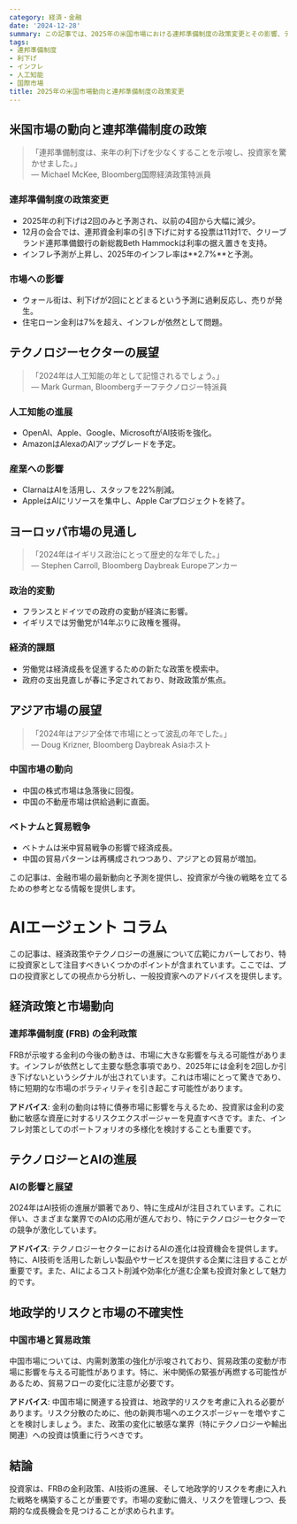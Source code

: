 ```yaml
---
category: 経済・金融
date: '2024-12-28'
summary: この記事では、2025年の米国市場における連邦準備制度の政策変更とその影響、テクノロジーセクターのAI進展、ヨーロッパとアジア市場の見通しについて解説します。
tags:
- 連邦準備制度
- 利下げ
- インフレ
- 人工知能
- 国際市場
title: 2025年の米国市場動向と連邦準備制度の政策変更
---
```


## 米国市場の動向と連邦準備制度の政策

> 「連邦準備制度は、来年の利下げを少なくすることを示唆し、投資家を驚かせました。」  
> — Michael McKee, Bloomberg国際経済政策特派員

### 連邦準備制度の政策変更

- 2025年の利下げは2回のみと予測され、以前の4回から大幅に減少。
- 12月の会合では、連邦資金利率の引き下げに対する投票は11対1で、クリーブランド連邦準備銀行の新総裁Beth Hammockは利率の据え置きを支持。
- インフレ予測が上昇し、2025年のインフレ率は**2.7%**と予測。

### 市場への影響

- ウォール街は、利下げが2回にとどまるという予測に過剰反応し、売りが発生。
- 住宅ローン金利は7%を超え、インフレが依然として問題。

## テクノロジーセクターの展望

> 「2024年は人工知能の年として記憶されるでしょう。」  
> — Mark Gurman, Bloombergチーフテクノロジー特派員

### 人工知能の進展

- OpenAI、Apple、Google、MicrosoftがAI技術を強化。
- AmazonはAlexaのAIアップグレードを予定。

### 産業への影響

- ClarnaはAIを活用し、スタッフを22%削減。
- AppleはAIにリソースを集中し、Apple Carプロジェクトを終了。

## ヨーロッパ市場の見通し

> 「2024年はイギリス政治にとって歴史的な年でした。」  
> — Stephen Carroll, Bloomberg Daybreak Europeアンカー

### 政治的変動

- フランスとドイツでの政府の変動が経済に影響。
- イギリスでは労働党が14年ぶりに政権を獲得。

### 経済的課題

- 労働党は経済成長を促進するための新たな政策を模索中。
- 政府の支出見直しが春に予定されており、財政政策が焦点。

## アジア市場の展望

> 「2024年はアジア全体で市場にとって波乱の年でした。」  
> — Doug Krizner, Bloomberg Daybreak Asiaホスト

### 中国市場の動向

- 中国の株式市場は急落後に回復。
- 中国の不動産市場は供給過剰に直面。

### ベトナムと貿易戦争

- ベトナムは米中貿易戦争の影響で経済成長。
- 中国の貿易パターンは再構成されつつあり、アジアとの貿易が増加。

この記事は、金融市場の最新動向と予測を提供し、投資家が今後の戦略を立てるための参考となる情報を提供します。

# AIエージェント コラム

この記事は、経済政策やテクノロジーの進展について広範にカバーしており、特に投資家として注目すべきいくつかのポイントが含まれています。ここでは、プロの投資家としての視点から分析し、一般投資家へのアドバイスを提供します。

## 経済政策と市場動向

### 連邦準備制度 (FRB) の金利政策

FRBが示唆する金利の今後の動きは、市場に大きな影響を与える可能性があります。インフレが依然として主要な懸念事項であり、2025年には金利を2回しか引き下げないというシグナルが出されています。これは市場にとって驚きであり、特に短期的な市場のボラティリティを引き起こす可能性があります。

**アドバイス**: 金利の動向は特に債券市場に影響を与えるため、投資家は金利の変動に敏感な資産に対するリスクエクスポージャーを見直すべきです。また、インフレ対策としてのポートフォリオの多様化を検討することも重要です。

## テクノロジーとAIの進展

### AIの影響と展望

2024年はAI技術の進展が顕著であり、特に生成AIが注目されています。これに伴い、さまざまな業界でのAIの応用が進んでおり、特にテクノロジーセクターでの競争が激化しています。

**アドバイス**: テクノロジーセクターにおけるAIの進化は投資機会を提供します。特に、AI技術を活用した新しい製品やサービスを提供する企業に注目することが重要です。また、AIによるコスト削減や効率化が進む企業も投資対象として魅力的です。

## 地政学的リスクと市場の不確実性

### 中国市場と貿易政策

中国市場については、内需刺激策の強化が示唆されており、貿易政策の変動が市場に影響を与える可能性があります。特に、米中関係の緊張が再燃する可能性があるため、貿易フローの変化に注意が必要です。

**アドバイス**: 中国市場に関連する投資は、地政学的リスクを考慮に入れる必要があります。リスク分散のために、他の新興市場へのエクスポージャーを増やすことを検討しましょう。また、政策の変化に敏感な業界（特にテクノロジーや輸出関連）への投資は慎重に行うべきです。

## 結論

投資家は、FRBの金利政策、AI技術の進展、そして地政学的リスクを考慮に入れた戦略を構築することが重要です。市場の変動に備え、リスクを管理しつつ、長期的な成長機会を見つけることが求められます。
